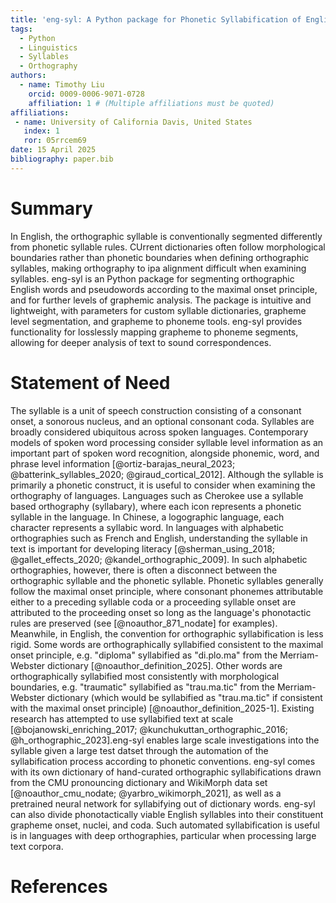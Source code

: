 ```yaml
---
title: 'eng-syl: A Python package for Phonetic Syllabification of English Text'
tags:
  - Python
  - Linguistics
  - Syllables
  - Orthography
authors:
  - name: Timothy Liu
    orcid: 0009-0006-9071-0728
    affiliation: 1 # (Multiple affiliations must be quoted)
affiliations:
 - name: University of California Davis, United States
   index: 1
   ror: 05rrcem69
date: 15 April 2025
bibliography: paper.bib
---
```


# Summary

In English, the orthographic syllable is conventionally segmented differently from phonetic syllable rules. CUrrent dictionaries often follow morphological boundaries rather than phonetic boundaries when defining orthographic syllables, making orthography to ipa alignment difficult when examining syllables. eng-syl is an Python package for segmenting orthographic English words and pseudowords according to the maximal onset principle, and for further levels of graphemic analysis. The package is intuitive and lightweight, with parameters for custom syllable dictionaries, grapheme level segmentation, and grapheme to phoneme tools. eng-syl provides functionality for losslessly mapping grapheme to phoneme segments, allowing for deeper analysis of text to sound correspondences.
    
# Statement of Need

The syllable is a unit of speech construction consisting of a consonant onset, a sonorous nucleus, and an optional consonant coda. Syllables are broadly considered ubiquitous across spoken languages. Contemporary models of spoken word processing consider syllable level information as an important part of spoken word recognition, alongside phonemic, word, and phrase level information [@ortiz-barajas_neural_2023; @batterink_syllables_2020; @giraud_cortical_2012]. Although the syllable is primarily a phonetic construct, it is useful to consider when examining the orthography of languages. Languages such as Cherokee use a syllable based orthography (syllabary), where each icon represents a phonetic syllable in the language. In Chinese, a logographic language, each character represents a syllabic word. In languages with alphabetic orthographies such as French and English, understanding the syllable in text is important for developing literacy [@sherman_using_2018; @gallet_effects_2020; @kandel_orthographic_2009]. In such alphabetic orthographies, however, there is often a disconnect between the orthographic syllable and the phonetic syllable. Phonetic syllables generally follow the maximal onset principle, where consonant phonemes attributable either to a preceding syllable coda or a proceeding syllable onset are attributed to the proceeding onset so long as the language's phonotactic rules are preserved (see [@noauthor_871_nodate] for examples). Meanwhile, in English, the convention for orthographic syllabification is less rigid. Some words are orthographically syllabified consistent to the maximal onset principle, e.g. "diploma" syllabified as "di.plo.ma" from the Merriam-Webster dictionary [@noauthor_definition_2025]. Other words are orthographically syllabified most consistently with morphological boundaries, e.g. "traumatic" syllabified as "trau.ma.tic" from the Merriam-Webster dictionary (which would be syllabified as "trau.ma.tic" if consistent with the maximal onset principle) [@noauthor_definition_2025-1]. Existing research has attempted to use syllabified text at scale [@bojanowski_enriching_2017; @kunchukuttan_orthographic_2016; @h_orthographic_2023].eng-syl enables large scale investigations into the syllable given a large test datset through the automation of the syllabification process according to phonetic conventions. eng-syl comes with its own dictionary of hand-curated orthographic syllabifications drawn from the CMU pronouncing dictionary and WikiMorph data set [@noauthor_cmu_nodate; @yarbro_wikimorph_2021], as well as a pretrained neural network for syllabifying out of dictionary words. eng-syl can also divide phonotactically viable English syllables into their constituent grapheme onset, nuclei, and coda. Such automated syllabification is useful is in languages with deep orthographies, particular when processing large text corpora.

# References